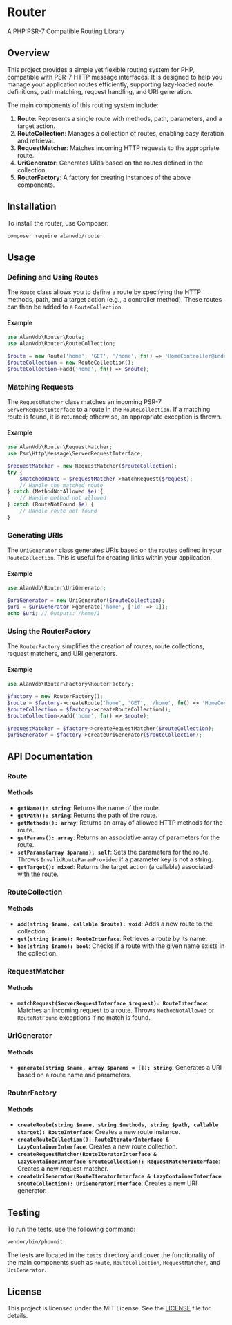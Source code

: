 # Router

A PHP PSR-7 Compatible Routing Library

## Overview

This project provides a simple yet flexible routing system for PHP, compatible with PSR-7 HTTP message interfaces. It is designed to help you manage your application routes efficiently, supporting lazy-loaded route definitions, path matching, request handling, and URI generation.

The main components of this routing system include:

1. **Route**: Represents a single route with methods, path, parameters, and a target action.
2. **RouteCollection**: Manages a collection of routes, enabling easy iteration and retrieval.
3. **RequestMatcher**: Matches incoming HTTP requests to the appropriate route.
4. **UriGenerator**: Generates URIs based on the routes defined in the collection.
5. **RouterFactory**: A factory for creating instances of the above components.

## Installation

To install the router, use Composer:

```bash
composer require alanvdb/router
```

## Usage

### Defining and Using Routes

The `Route` class allows you to define a route by specifying the HTTP methods, path, and a target action (e.g., a controller method). These routes can then be added to a `RouteCollection`.

#### Example

```php
use AlanVdb\Router\Route;
use AlanVdb\Router\RouteCollection;

$route = new Route('home', 'GET', '/home', fn() => 'HomeController@index');
$routeCollection = new RouteCollection();
$routeCollection->add('home', fn() => $route);
```

### Matching Requests

The `RequestMatcher` class matches an incoming PSR-7 `ServerRequestInterface` to a route in the `RouteCollection`. If a matching route is found, it is returned; otherwise, an appropriate exception is thrown.

#### Example

```php
use AlanVdb\Router\RequestMatcher;
use Psr\Http\Message\ServerRequestInterface;

$requestMatcher = new RequestMatcher($routeCollection);
try {
    $matchedRoute = $requestMatcher->matchRequest($request);
    // Handle the matched route
} catch (MethodNotAllowed $e) {
    // Handle method not allowed
} catch (RouteNotFound $e) {
    // Handle route not found
}
```

### Generating URIs

The `UriGenerator` class generates URIs based on the routes defined in your `RouteCollection`. This is useful for creating links within your application.

#### Example

```php
use AlanVdb\Router\UriGenerator;

$uriGenerator = new UriGenerator($routeCollection);
$uri = $uriGenerator->generate('home', ['id' => 1]);
echo $uri; // Outputs: /home/1
```

### Using the RouterFactory

The `RouterFactory` simplifies the creation of routes, route collections, request matchers, and URI generators.

#### Example

```php
use AlanVdb\Router\Factory\RouterFactory;

$factory = new RouterFactory();
$route = $factory->createRoute('home', 'GET', '/home', fn() => 'HomeController@index');
$routeCollection = $factory->createRouteCollection();
$routeCollection->add('home', fn() => $route);

$requestMatcher = $factory->createRequestMatcher($routeCollection);
$uriGenerator = $factory->createUriGenerator($routeCollection);
```

## API Documentation

### Route

#### Methods

- **`getName(): string`**: Returns the name of the route.
- **`getPath(): string`**: Returns the path of the route.
- **`getMethods(): array`**: Returns an array of allowed HTTP methods for the route.
- **`getParams(): array`**: Returns an associative array of parameters for the route.
- **`setParams(array $params): self`**: Sets the parameters for the route. Throws `InvalidRouteParamProvided` if a parameter key is not a string.
- **`getTarget(): mixed`**: Returns the target action (a callable) associated with the route.

### RouteCollection

#### Methods

- **`add(string $name, callable $route): void`**: Adds a new route to the collection.
- **`get(string $name): RouteInterface`**: Retrieves a route by its name.
- **`has(string $name): bool`**: Checks if a route with the given name exists in the collection.

### RequestMatcher

#### Methods

- **`matchRequest(ServerRequestInterface $request): RouteInterface`**: Matches an incoming request to a route. Throws `MethodNotAllowed` or `RouteNotFound` exceptions if no match is found.

### UriGenerator

#### Methods

- **`generate(string $name, array $params = []): string`**: Generates a URI based on a route name and parameters.

### RouterFactory

#### Methods

- **`createRoute(string $name, string $methods, string $path, callable $target): RouteInterface`**: Creates a new route instance.
- **`createRouteCollection(): RouteIteratorInterface & LazyContainerInterface`**: Creates a new route collection.
- **`createRequestMatcher(RouteIteratorInterface & LazyContainerInterface $routeCollection): RequestMatcherInterface`**: Creates a new request matcher.
- **`createUriGenerator(RouteIteratorInterface & LazyContainerInterface $routeCollection): UriGeneratorInterface`**: Creates a new URI generator.

## Testing

To run the tests, use the following command:

```bash
vendor/bin/phpunit
```

The tests are located in the `tests` directory and cover the functionality of the main components such as `Route`, `RouteCollection`, `RequestMatcher`, and `UriGenerator`.

## License

This project is licensed under the MIT License. See the [LICENSE](LICENSE) file for details.
